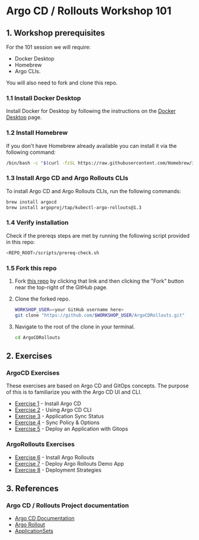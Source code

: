 # Argo CD / Rollouts Workshop 101

## 1. Workshop prerequisites

For the 101 session we will require:

- Docker Desktop
- Homebrew
- Argo CLIs.

You will also need to fork and clone this repo.

### 1.1 Install Docker Desktop

Install Docker for Desktop by following the instructions on the [Docker Desktop](https://docs.docker.com/get-started/#download-and-install-docker) page.

### 1.2 Install Homebrew

If you don't have Homebrew already available you can install it via the following command:

```sh
/bin/bash -c "$(curl -fsSL https://raw.githubusercontent.com/Homebrew/install/HEAD/install.sh)"
 ```
    
### 1.3 Install Argo CD and Argo Rollouts CLIs

To install Argo CD and Argo Rollouts CLIs, run the following commands:

```sh
brew install argocd
brew install argoproj/tap/kubectl-argo-rollouts@1.3
```

### 1.4 Verify installation

Check if the prereqs steps are met by running the following script
provided in this repo:

```bash
<REPO_ROOT>/scripts/prereq-check.sh
```

### 1.5 Fork this repo

1. Fork [this repo](https://github.com/argocon22Workshop/ArgoCDRollouts) by clicking that link and then clicking the 
   "Fork" button near the top-right of the GitHub page.

2. Clone the forked repo.

   ```sh
   WORKSHOP_USER=<your GitHub username here>
   git clone "https://github.com/$WORKSHOP_USER/ArgoCDRollouts.git"
   ```

3. Navigate to the root of the clone in your terminal.

   ```sh
   cd ArgoCDRollouts
   ```

## 2. Exercises

### ArgoCD Exercises

These exercises are based on Argo CD and GitOps concepts. The purpose of this is to familiarize you with the Argo CD UI and CLI.

- [Exercise 1](exercise-101/exercise1.md) - Install Argo CD
- [Exercise 2](exercise-101/exercise2.md) - Using Argo CD CLI
- [Exercise 3](exercise-101/exercise3.md) - Application Sync Status
- [Exercise 4](exercise-101/exercise4.md) - Sync Policy & Options
- [Exercise 5](exercise-101/exercise5.md) - Deploy an Application with Gitops

### ArgoRollouts Exercises

- [Exercise 6](exercise-101/exercise6.md) - Install Argo Rollouts
- [Exercise 7](exercise-101/exercise7.md) - Deploy Argo Rollouts Demo App
- [Exercise 8](exercise-101/exercise8.md) - Deployment Strategies

## 3. References

### Argo CD / Rollouts Project documentation

- [Argo CD Documentation](https://argo-cd.readthedocs.io/)
- [Argo Rollout](https://argoproj.github.io)
- [ApplicationSets](https://argo-cd.readthedocs.io/en/stable/user-guide/application-set/)
